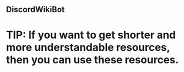 ## DiscordWikiBot
# TIP: If you want to get shorter and more understandable resources, then you can use these resources.
